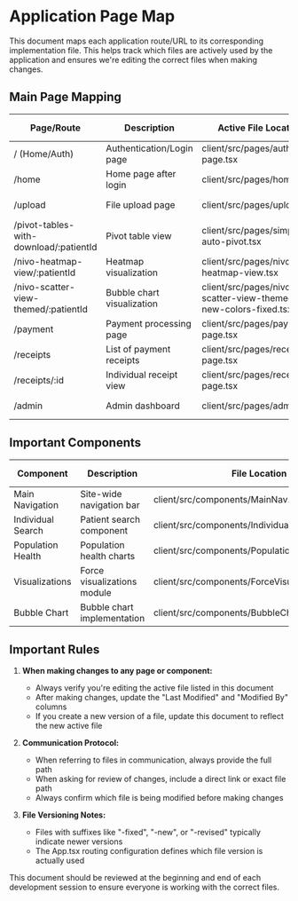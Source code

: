 # Application Page Map

This document maps each application route/URL to its corresponding implementation file. This helps track which files are actively used by the application and ensures we're editing the correct files when making changes.

## Main Page Mapping

| Page/Route | Description | Active File Location | Last Modified | Modified By |
|------------|-------------|---------------------|---------------|------------|
| / (Home/Auth) | Authentication/Login page | client/src/pages/auth-page.tsx | May 8, 2025 | Replit Agent |
| /home | Home page after login | client/src/pages/home.tsx | May 8, 2025 | Replit Agent |
| /upload | File upload page | client/src/pages/upload.tsx | May 8, 2025 | Replit Agent |
| /pivot-tables-with-download/:patientId | Pivot table view | client/src/pages/simplified-auto-pivot.tsx | May 8, 2025 | Replit Agent |
| /nivo-heatmap-view/:patientId | Heatmap visualization | client/src/pages/nivo-heatmap-view.tsx | May 8, 2025 | Replit Agent |
| /nivo-scatter-view-themed/:patientId | Bubble chart visualization | client/src/pages/nivo-scatter-view-themed-new-colors-fixed.tsx | May 8, 2025 | Replit Agent |
| /payment | Payment processing page | client/src/pages/payment-page.tsx | May 8, 2025 | Replit Agent |
| /receipts | List of payment receipts | client/src/pages/receipts-page.tsx | May 8, 2025 | Replit Agent |
| /receipts/:id | Individual receipt view | client/src/pages/receipt-page.tsx | May 8, 2025 | Replit Agent |
| /admin | Admin dashboard | client/src/pages/admin.tsx | May 8, 2025 | Replit Agent |

## Important Components

| Component | Description | File Location | Last Modified | Modified By |
|-----------|-------------|---------------|---------------|------------|
| Main Navigation | Site-wide navigation bar | client/src/components/MainNav.tsx | May 8, 2025 | Replit Agent |
| Individual Search | Patient search component | client/src/components/IndividualSearch.tsx | May 8, 2025 | Replit Agent |
| Population Health | Population health charts | client/src/components/PopulationHealthCharts.tsx | May 8, 2025 | Replit Agent |
| Visualizations | Force visualizations module | client/src/components/ForceVisualizations.tsx | May 8, 2025 | Replit Agent |
| Bubble Chart | Bubble chart implementation | client/src/components/BubbleChartRevised.tsx | May 8, 2025 | Replit Agent |

## Important Rules

1. **When making changes to any page or component:**
   - Always verify you're editing the active file listed in this document
   - After making changes, update the "Last Modified" and "Modified By" columns
   - If you create a new version of a file, update this document to reflect the new active file

2. **Communication Protocol:**
   - When referring to files in communication, always provide the full path
   - When asking for review of changes, include a direct link or exact file path
   - Always confirm which file is being modified before making changes

3. **File Versioning Notes:**
   - Files with suffixes like "-fixed", "-new", or "-revised" typically indicate newer versions
   - The App.tsx routing configuration defines which file version is actually used

This document should be reviewed at the beginning and end of each development session to ensure everyone is working with the correct files.